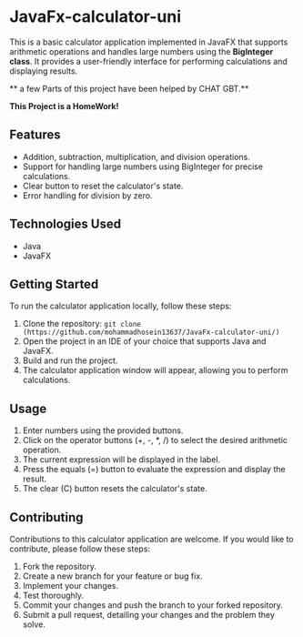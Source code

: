 # JavaFx-calculator-uni

This is a basic calculator application implemented in JavaFX that supports arithmetic operations and handles large numbers using the **BigInteger class**. It provides a user-friendly interface for performing calculations and displaying results.

** a few Parts of this project have been helped by CHAT GBT.**

**This Project is a HomeWork!**


## Features

- Addition, subtraction, multiplication, and division operations.
- Support for handling large numbers using BigInteger for precise calculations.
- Clear button to reset the calculator's state.
- Error handling for division by zero.

## Technologies Used

- Java
- JavaFX

## Getting Started

To run the calculator application locally, follow these steps:

1. Clone the repository: `git clone (https://github.com/mohammadhosein13637/JavaFx-calculator-uni/)`
2. Open the project in an IDE of your choice that supports Java and JavaFX.
3. Build and run the project.
4. The calculator application window will appear, allowing you to perform calculations.

## Usage

1. Enter numbers using the provided buttons.
2. Click on the operator buttons (+, -, *, /) to select the desired arithmetic operation.
3. The current expression will be displayed in the label.
4. Press the equals (=) button to evaluate the expression and display the result.
5. The clear (C) button resets the calculator's state.

## Contributing

Contributions to this calculator application are welcome. If you would like to contribute, please follow these steps:

1. Fork the repository.
2. Create a new branch for your feature or bug fix.
3. Implement your changes.
4. Test thoroughly.
5. Commit your changes and push the branch to your forked repository.
6. Submit a pull request, detailing your changes and the problem they solve.

